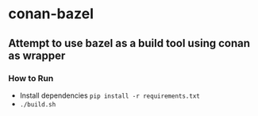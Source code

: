 # conan-bazel

## Attempt to use bazel as a build tool using conan as wrapper

### How to Run

- Install dependencies `pip install -r requirements.txt`
- `./build.sh`
